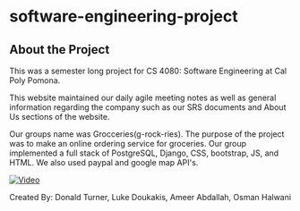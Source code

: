 # software-engineering-project
## About the Project
This was a semester long project for CS 4080: Software Engineering at Cal Poly Pomona.

This website maintained our daily agile meeting notes as well as general information
regarding the company such as our SRS documents and About Us sections of the website.

Our groups name was Grocceries(g-rock-ries). The purpose of the project was to make
an online ordering service for groceries. Our group implemented a full stack of PostgreSQL,
Django, CSS, bootstrap, JS, and HTML. We also used paypal and google map API's.

[![Video](https://img.youtube.com/vi/qpSY3Vh3c9w/0.jpg)](https://www.youtube.com/watch?v=qpSY3Vh3c9w)

Created By: Donald Turner, Luke Doukakis, Ameer Abdallah, Osman Halwani
